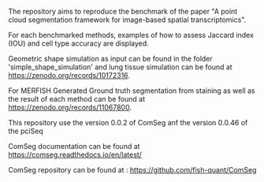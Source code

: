 




The repository aims to reproduce the benchmark of  the paper "A point cloud segmentation framework for image-based spatial transcriptomics".

For each benchmarked methods, examples of how to assess Jaccard index (IOU) and cell type accuracy are displayed.

Geometric shape simulation as input can be found in the folder 'simple_shape_simulation' and lung tissue simulation can be found at https://zenodo.org/records/10172316.

For MERFISH Generated Ground truth segmentation from staining as well as the result of each method can be found at https://zenodo.org/records/11067800.

This repository use the version 0.0.2 of ComSeg anf the version 0.0.46 of the pciSeq


ComSeg documentation can be found at https://comseg.readthedocs.io/en/latest/

ComSeg repository can be found at : https://github.com/fish-quant/ComSeg